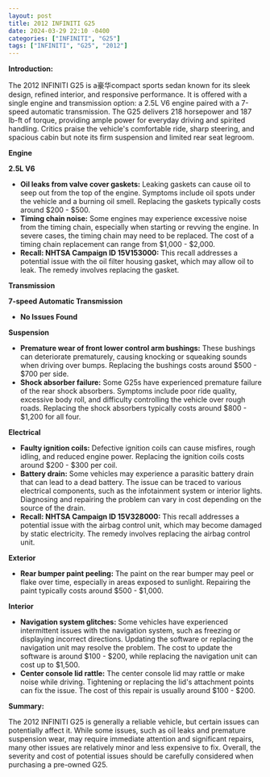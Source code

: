 ```yaml
---
layout: post
title: 2012 INFINITI G25
date: 2024-03-29 22:10 -0400
categories: ["INFINITI", "G25"]
tags: ["INFINITI", "G25", "2012"]
---
```

**Introduction:**

The 2012 INFINITI G25 is a豪华compact sports sedan known for its sleek design, refined interior, and responsive performance. It is offered with a single engine and transmission option: a 2.5L V6 engine paired with a 7-speed automatic transmission. The G25 delivers 218 horsepower and 187 lb-ft of torque, providing ample power for everyday driving and spirited handling. Critics praise the vehicle's comfortable ride, sharp steering, and spacious cabin but note its firm suspension and limited rear seat legroom.

**Engine**

**2.5L V6**

* **Oil leaks from valve cover gaskets:** Leaking gaskets can cause oil to seep out from the top of the engine. Symptoms include oil spots under the vehicle and a burning oil smell. Replacing the gaskets typically costs around $200 - $500.
* **Timing chain noise:** Some engines may experience excessive noise from the timing chain, especially when starting or revving the engine. In severe cases, the timing chain may need to be replaced. The cost of a timing chain replacement can range from $1,000 - $2,000.
* **Recall: NHTSA Campaign ID 15V153000:** This recall addresses a potential issue with the oil filter housing gasket, which may allow oil to leak. The remedy involves replacing the gasket.

**Transmission**

**7-speed Automatic Transmission**

* **No Issues Found**

**Suspension**

* **Premature wear of front lower control arm bushings:** These bushings can deteriorate prematurely, causing knocking or squeaking sounds when driving over bumps. Replacing the bushings costs around $500 - $700 per side.
* **Shock absorber failure:** Some G25s have experienced premature failure of the rear shock absorbers. Symptoms include poor ride quality, excessive body roll, and difficulty controlling the vehicle over rough roads. Replacing the shock absorbers typically costs around $800 - $1,200 for all four.

**Electrical**

* **Faulty ignition coils:** Defective ignition coils can cause misfires, rough idling, and reduced engine power. Replacing the ignition coils costs around $200 - $300 per coil.
* **Battery drain:** Some vehicles may experience a parasitic battery drain that can lead to a dead battery. The issue can be traced to various electrical components, such as the infotainment system or interior lights. Diagnosing and repairing the problem can vary in cost depending on the source of the drain.
* **Recall: NHTSA Campaign ID 15V328000:** This recall addresses a potential issue with the airbag control unit, which may become damaged by static electricity. The remedy involves replacing the airbag control unit.

**Exterior**

* **Rear bumper paint peeling:** The paint on the rear bumper may peel or flake over time, especially in areas exposed to sunlight. Repairing the paint typically costs around $500 - $1,000.

**Interior**

* **Navigation system glitches:** Some vehicles have experienced intermittent issues with the navigation system, such as freezing or displaying incorrect directions. Updating the software or replacing the navigation unit may resolve the problem. The cost to update the software is around $100 - $200, while replacing the navigation unit can cost up to $1,500.
* **Center console lid rattle:** The center console lid may rattle or make noise while driving. Tightening or replacing the lid's attachment points can fix the issue. The cost of this repair is usually around $100 - $200.

**Summary:**

The 2012 INFINITI G25 is generally a reliable vehicle, but certain issues can potentially affect it. While some issues, such as oil leaks and premature suspension wear, may require immediate attention and significant repairs, many other issues are relatively minor and less expensive to fix. Overall, the severity and cost of potential issues should be carefully considered when purchasing a pre-owned G25.
